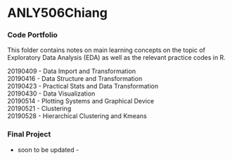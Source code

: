 # ANLY506Chiang


### Code Portfolio

This folder contains notes on main learning concepts on the topic of Exploratory Data Analysis (EDA) as well as the relevant practice codes in R. 

20190409 - Data Import and Transformation <br>
20190416 - Data Structure and Transformation <br>
20190423 - Practical Stats and Data Transformation <br>
20190430 - Data Visualization <br>
20190514 - Plotting Systems and Graphical Device <br>
20190521 - Clustering <br>
20190528 - Hierarchical Clustering and Kmeans <br>



### Final Project

- soon to be updated - 